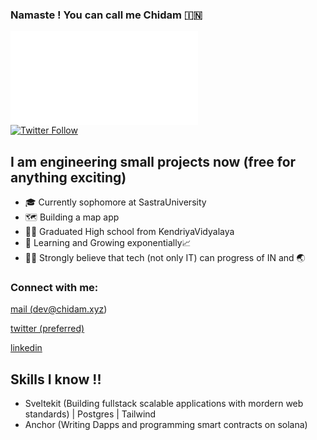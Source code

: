 ### Namaste ! You can call me Chidam 🇮🇳
![landing page](chidam.xyz)
<br/>
[![Twitter Follow](https://img.shields.io/twitter/follow/chidam333?color=1DA1F2&logo=twitter&style=for-the-badge)](https://twitter.com/Chidam333)
## I am engineering small projects now (free for anything exciting)
- 🎓 Currently sophomore at SastraUniversity
- 🗺️ Building a map app
- 👨‍🎓 Graduated High school from KendriyaVidyalaya
- 🌱 Learning and Growing exponentially📈
- 👩‍💻 Strongly believe that tech (not only IT) can progress of IN and 🌏

### Connect with me:

<a href="mailto:dev@chidam.xyz">mail (dev@chidam.xyz)</a>

<a href="https://twitter.com/Chidam333" target="_blank">twitter (preferred)</a>

<a href="https://www.linkedin.com/in/chidam333" target="_blank">linkedin</a>

## Skills I know !!

- Sveltekit (Building fullstack scalable applications with mordern web standards) | Postgres | Tailwind
- Anchor (Writing Dapps and programming smart contracts on solana)




